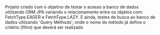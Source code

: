 Projeto criado com o objetivo de testar o acesso a banco de dados utilizando ORM JPA variando o relacionamento entre os objetos com: FetchType.EAGER e FetchType.LAZY.
E ainda, testes de busca ao banco de dados utilizando 'Query Methods', onde o nome do método já define o critério (filtro) que deverá ser realizado
